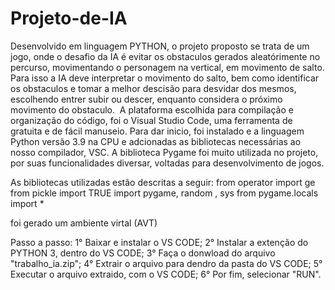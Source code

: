 # Projeto-de-IA 
Desenvolvido em linguagem PYTHON, o projeto proposto se trata de um jogo, onde o desafio da IA é evitar os obstaculos gerados aleatórimente no percurso, movimentando o personagem na vertical, em movimento de salto. Para isso a IA deve interpretar o movimento do salto, bem como identificar os obstaculos e tomar a melhor descisão para desvidar dos mesmos, escolhendo entrer subir ou descer, enquanto considera o próximo movimento do obstaculo. 
A plataforma escolhida para compilação e organização do código, foi o Visual Studio Code, uma ferramenta de gratuita e de fácil manuseio. Para dar inicio, foi instalado e a linguagem Python versão 3.9 na CPU e adcionadas as bibliotecas necessárias ao nosso compilador, VSC. A biblioteca Pygame foi muito utilizada no projeto, por suas funcionalidades diversar, voltadas para desenvolvimento de jogos.

As bibliotecas utilizadas estão descritas a seguir:
from operator import ge
from pickle import TRUE
import pygame, random , sys
from pygame.locals import *

foi gerado um ambiente virtal (AVT)

Passo a passo:
1° Baixar e instalar o VS CODE;
2° Instalar a extenção do PYTHON 3, dentro do VS CODE;
3° Faça o donwload do arquivo "trabalho_ia.zip";
4° Extrair o arquivo para dendro da pasta do VS CODE;
5° Executar o arquivo extraido, com o VS CODE;
6° Por fim, selecionar "RUN".
